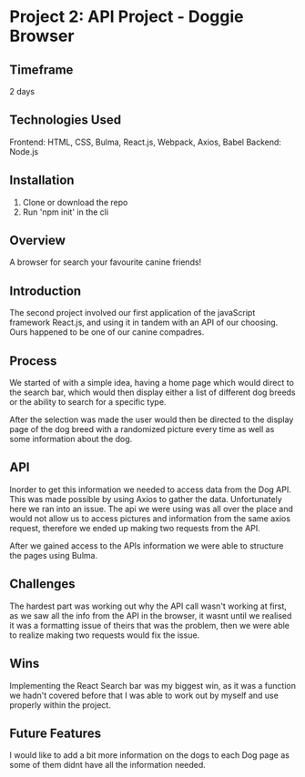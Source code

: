 # Project 2: API Project - Doggie Browser

## Timeframe 
2 days

## Technologies Used
Frontend: HTML, CSS, Bulma, React.js, Webpack, Axios, Babel
Backend: Node.js

## Installation

1. Clone or download the repo
2. Run 'npm init' in the cli

## Overview

A browser for search your favourite canine friends!

## Introduction

The second project involved our first application of the javaScript framework React.js, and using it in tandem with an API of our choosing. Ours happened to be one of our canine compadres. 

## Process

We started of with a simple idea, having a home page which would direct to the search bar, which would then display either a list of different dog breeds or the ability to search for a specific type. 

After the selection was made the user would then be directed to the display page of the dog breed with a randomized picture every time as well as some information about the dog.

## API

Inorder to get this information we needed to access data from the Dog API. This was made possible by using Axios to gather the data. Unfortunately here we ran into an issue. The api we were using was all over the place and would not allow us to access pictures and information from the same axios request, therefore we ended up making two requests from the API.

After we gained access to the APIs information we were able to structure the pages using Bulma.

## Challenges

The hardest part was working out why the API call wasn't working at first, as we saw all the info from the API in the browser, it wasnt until we realised it was a formatting issue of theirs that was the problem, then we were able to realize making two requests would fix the issue.

## Wins 

Implementing the React Search bar was my biggest win, as it was a function we hadn't covered before that I was able to work out by myself and use properly within the project.

## Future Features

I would like to add a bit more information on the dogs to each Dog page as some of them didnt have all the information needed.
